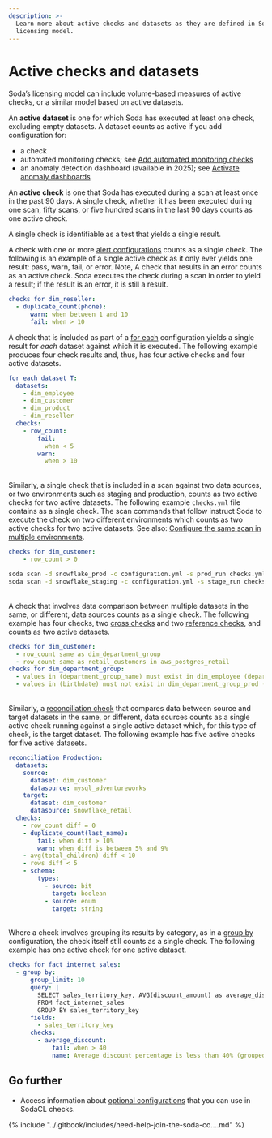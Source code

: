 ```yaml
---
description: >-
  Learn more about active checks and datasets as they are defined in Soda's
  licensing model.
---
```


# Active checks and datasets

Soda’s licensing model can include volume-based measures of active checks, or a similar model based on active datasets.

An **active dataset** is one for which Soda has executed at least one check, excluding empty datasets. A dataset counts as active if you add configuration for:

* a check
* automated monitoring checks; see [Add automated monitoring checks](../soda-cl-overview/automated-monitoring.md)
* an anomaly detection dashboard (available in 2025); see [Activate anomaly dashboards](../collaborate/anomaly-dashboard.md)

An **active check** is one that Soda has executed during a scan at least once in the past 90 days. A single check, whether it has been executed during one scan, fifty scans, or five hundred scans in the last 90 days counts as one active check.

A single check is identifiable as a test that yields a single result.

A check with one or more [alert configurations](../sodacl-reference/optional-config.md#add-alert-configurations) counts as a single check. The following is an example of a single active check as it only ever yields one result: pass, warn, fail, or error. Note, A check that results in an error counts as an active check. Soda executes the check during a scan in order to yield a result; if the result is an error, it is still a result.

```yaml
checks for dim_reseller:
  - duplicate_count(phone):
      warn: when between 1 and 10
      fail: when > 10
```

A check that is included as part of a [for each](../sodacl-reference/for-each.md) configuration yields a single result for _each_ dataset against which it is executed. The following example produces four check results and, thus, has four active checks and four active datasets.

```yaml
for each dataset T:
  datasets:
    - dim_employee
    - dim_customer
    - dim_product
    - dim_reseller
  checks:
    - row_count:
        fail:
          when < 5
        warn:
          when > 10
```

\
Similarly, a single check that is included in a scan against two data sources, or two environments such as staging and production, counts as two active checks for two active datasets. The following example `checks.yml` file contains as a single check. The scan commands that follow instruct Soda to execute the check on two different environments which counts as two active checks for two active datasets. See also: [Configure the same scan in multiple environments](../run-a-scan/#configure-the-same-scan-to-run-in-multiple-environments).

```yaml
checks for dim_customer:
    - row_count > 0
```

```sh
soda scan -d snowflake_prod -c configuration.yml -s prod_run checks.yml
soda scan -d snowflake_staging -c configuration.yml -s stage_run checks.yml
```

\
A check that involves data comparison between multiple datasets in the same, or different, data sources counts as a single check. The following example has four checks, two [cross checks](../sodacl-reference/cross-row-checks.md) and two [reference checks](../sodacl-reference/reference.md), and counts as two active datasets.

```yaml
checks for dim_customer:
  - row_count same as dim_department_group
  - row_count same as retail_customers in aws_postgres_retail
checks for dim_department_group:
  - values in (department_group_name) must exist in dim_employee (department_name)
  - values in (birthdate) must not exist in dim_department_group_prod (birthdate)
```

\
Similarly, a [reconciliation check](../sodacl-reference/recon.md) that compares data between source and target datasets in the same, or different, data sources counts as a single active check running against a single active dataset which, for this type of check, is the target dataset. The following example has five active checks for five active datasets.

```yaml
reconciliation Production:
  datasets:
    source:
      dataset: dim_customer
      datasource: mysql_adventureworks
    target:
      dataset: dim_customer
      datasource: snowflake_retail
  checks:
    - row_count diff = 0
    - duplicate_count(last_name):
        fail: when diff > 10%
        warn: when diff is between 5% and 9%
    - avg(total_children) diff < 10
    - rows diff < 5
    - schema:
        types:
          - source: bit
            target: boolean
          - source: enum
            target: string
```

\
Where a check involves grouping its results by category, as in a [group by](../sodacl-reference/group-by.md) configuration, the check itself still counts as a single check. The following example has one active check for one active dataset.

```yaml
checks for fact_internet_sales:
  - group by:
      group_limit: 10
      query: |
        SELECT sales_territory_key, AVG(discount_amount) as average_discount
        FROM fact_internet_sales
        GROUP BY sales_territory_key
      fields:
        - sales_territory_key
      checks:
        - average_discount:
            fail: when > 40
            name: Average discount percentage is less than 40% (grouped-by sales territory)
```

## Go further

* Access information about [optional configurations](../sodacl-reference/optional-config.md) that you can use in SodaCL checks.

{% include "../.gitbook/includes/need-help-join-the-soda-co....md" %}
